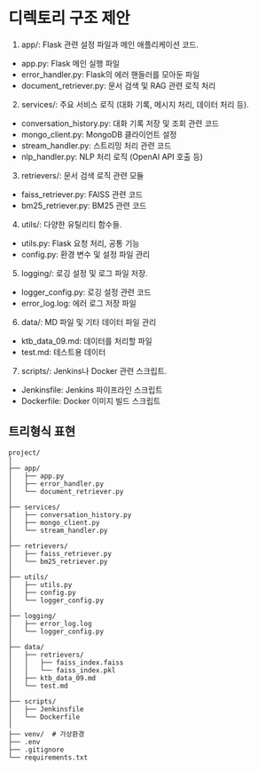 # 디렉토리 구조 제안

1. app/: Flask 관련 설정 파일과 메인 애플리케이션 코드.

* app.py: Flask 메인 실행 파일
* error_handler.py: Flask의 에러 핸들러를 모아둔 파일
* document_retriever.py: 문서 검색 및 RAG 관련 로직 처리

2. services/: 주요 서비스 로직 (대화 기록, 메시지 처리, 데이터 처리 등).

* conversation_history.py: 대화 기록 저장 및 조회 관련 코드
* mongo_client.py: MongoDB 클라이언트 설정
* stream_handler.py: 스트리밍 처리 관련 코드
* nlp_handler.py: NLP 처리 로직 (OpenAI API 호출 등)

3. retrievers/: 문서 검색 로직 관련 모듈

* faiss_retriever.py: FAISS 관련 코드
* bm25_retriever.py: BM25 관련 코드

4. utils/: 다양한 유틸리티 함수들.

* utils.py: Flask 요청 처리, 공통 기능
* config.py: 환경 변수 및 설정 파일 관리

5. logging/: 로깅 설정 및 로그 파일 저장.

* logger_config.py: 로깅 설정 관련 코드
* error_log.log: 에러 로그 저장 파일

6. data/: MD 파일 및 기타 데이터 파일 관리

* ktb_data_09.md: 데이터를 처리할 파일
* test.md: 테스트용 데이터

7. scripts/: Jenkins나 Docker 관련 스크립트.

* Jenkinsfile: Jenkins 파이프라인 스크립트
* Dockerfile: Docker 이미지 빌드 스크립트

## 트리형식 표현
```
project/
│
├── app/
│   ├── app.py
│   ├── error_handler.py
│   └── document_retriever.py
│
├── services/
│   ├── conversation_history.py
│   ├── mongo_client.py
│   └── stream_handler.py
│
├── retrievers/
│   ├── faiss_retriever.py
│   └── bm25_retriever.py
│
├── utils/
│   ├── utils.py
│   ├── config.py
│   └── logger_config.py
│
├── logging/
│   ├── error_log.log
│   └── logger_config.py
│
├── data/
│   ├── retrievers/
│   │   ├── faiss_index.faiss
│   │   └── faiss_index.pkl
│   ├── ktb_data_09.md
│   └── test.md
│
├── scripts/
│   ├── Jenkinsfile
│   └── Dockerfile
│
├── venv/  # 가상환경
├── .env
├── .gitignore
└── requirements.txt
```
